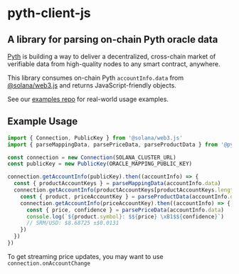 # pyth-client-js

## A library for parsing on-chain Pyth oracle data

[Pyth](https://pyth.network/) is building a way to deliver a decentralized, cross-chain market of verifiable data from high-quality nodes to any smart contract, anywhere.

This library consumes on-chain Pyth `accountInfo.data` from [@solana/web3.js](https://www.npmjs.com/package/@solana/web3.js) and returns JavaScript-friendly objects.

See our [examples repo](https://github.com/pyth-network/pyth-examples) for real-world usage examples.

## Example Usage

```javascript
import { Connection, PublicKey } from '@solana/web3.js'
import { parseMappingData, parsePriceData, parseProductData } from '@pythnetwork/pyth-client'

const connection = new Connection(SOLANA_CLUSTER_URL)
const publicKey = new PublicKey(ORACLE_MAPPING_PUBLIC_KEY)

connection.getAccountInfo(publicKey).then((accountInfo) => {
  const { productAccountKeys } = parseMappingData(accountInfo.data)
  connection.getAccountInfo(productAccountKeys[productAccountKeys.length - 1]).then((accountInfo) => {
    const { product, priceAccountKey } = parseProductData(accountInfo.data)
    connection.getAccountInfo(priceAccountKey).then((accountInfo) => {
      const { price, confidence } = parsePriceData(accountInfo.data)
      console.log(`${product.symbol}: $${price} \xB1$${confidence}`)
      // SRM/USD: $8.68725 ±$0.0131
    })
  })
})
```

To get streaming price updates, you may want to use `connection.onAccountChange`
